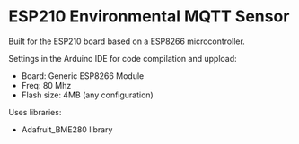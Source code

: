 # ESP210 Environmental MQTT Sensor

Built for the ESP210 board based on a ESP8266 microcontroller. 

Settings in the Arduino IDE for code compilation and uppload:
* Board: Generic ESP8266 Module
* Freq: 80 Mhz
* Flash size: 4MB (any configuration)

Uses libraries:
* Adafruit_BME280 library
